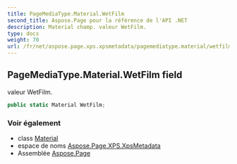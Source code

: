```yaml
---
title: PageMediaType.Material.WetFilm
second_title: Aspose.Page pour la référence de l'API .NET
description: Material champ. valeur WetFilm.
type: docs
weight: 70
url: /fr/net/aspose.page.xps.xpsmetadata/pagemediatype.material/wetfilm/
---
```

## PageMediaType.Material.WetFilm field

valeur WetFilm.

```csharp
public static Material WetFilm;
```

### Voir également

* class [Material](../)
* espace de noms [Aspose.Page.XPS.XpsMetadata](../../pagemediatype.material/)
* Assemblée [Aspose.Page](../../../)


